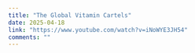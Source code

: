 ```yaml
---
title: "The Global Vitamin Cartels"
date: 2025-04-18
link: "https://www.youtube.com/watch?v=iNoWYE3JH54"
comments: ""
---
```


